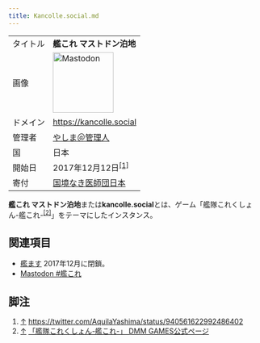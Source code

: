 ```yaml
---
title: Kancolle.social.md
---
```

<div>

|          |                                                                                                                                                                                                                                                                                                        |
|----------|--------------------------------------------------------------------------------------------------------------------------------------------------------------------------------------------------------------------------------------------------------------------------------------------------------|
| タイトル | **艦これ マストドン泊地**                                                                                                                                                                                                                                                                              |
| 画像     | [<img src="/images/thumb/0/00/Mastodon_logo.png/120px-Mastodon_logo.png" srcset="/images/thumb/0/00/Mastodon_logo.png/180px-Mastodon_logo.png 1.5x, /images/0/00/Mastodon_logo.png 2x" width="120" height="120" alt="Mastodon" />](/%E3%83%95%E3%82%A1%E3%82%A4%E3%83%AB:Mastodon_logo.png "Mastodon") |
| ドメイン | <a href="https://kancolle.social" rel="nofollow">https://kancolle.social</a>                                                                                                                                                                                                                           |
| 管理者   | <a href="https://kancolle.social/@Yashima" rel="nofollow">やしま＠管理人</a>                                                                                                                                                                                                                           |
| 国       | 日本                                                                                                                                                                                                                                                                                                   |
| 開始日   | 2017年12月12日<sup>[\[1\]](#cite_note-1)</sup>                                                                                                                                                                                                                                                         |
| 寄付     | <a href="http://www.msf.or.jp/" rel="nofollow">国境なき医師団日本</a>                                                                                                                                                                                                                                  |

**艦これ マストドン泊地**または**kancolle.social**とは、ゲーム「艦隊これくしょん-艦これ-<sup>[\[2\]](#cite_note-2)</sup>」をテーマにしたインスタンス。

## 関連項目

-   [艦ます](/%E8%89%A6%E3%81%BE%E3%81%99 "艦ます") 2017年12月に閉鎖。
-   [Mastodon \#艦これ](/Recode.macro.tokyo "Recode.macro.tokyo")

## 脚注

<div>

1.  [↑](#cite_ref-1) <a href="https://twitter.com/AquilaYashima/status/940561622992486402" rel="nofollow">https://twitter.com/AquilaYashima/status/940561622992486402</a>
2.  [↑](#cite_ref-2) <a href="http://www.dmm.com/netgame/feature/kancolle.html" rel="nofollow">「艦隊これくしょん-艦これ-」 DMM GAMES公式ページ</a>

</div>

</div>
